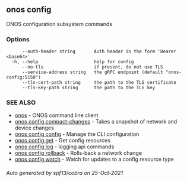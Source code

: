 ## onos config

ONOS configuration subsystem commands

### Options

```
      --auth-header string       Auth header in the form 'Bearer <base64>'
  -h, --help                     help for config
      --no-tls                   if present, do not use TLS
      --service-address string   the gRPC endpoint (default "onos-config:5150")
      --tls-cert-path string     the path to the TLS certificate
      --tls-key-path string      the path to the TLS key
```

### SEE ALSO

* [onos](onos.md)	 - ONOS command line client
* [onos config compact-changes](onos_config_compact-changes.md)	 - Takes a snapshot of network and device changes
* [onos config config](onos_config_config.md)	 - Manage the CLI configuration
* [onos config get](onos_config_get.md)	 - Get config resources
* [onos config log](onos_config_log.md)	 - logging api commands
* [onos config rollback](onos_config_rollback.md)	 - Rolls-back a network change
* [onos config watch](onos_config_watch.md)	 - Watch for updates to a config resource type

###### Auto generated by spf13/cobra on 25-Oct-2021
